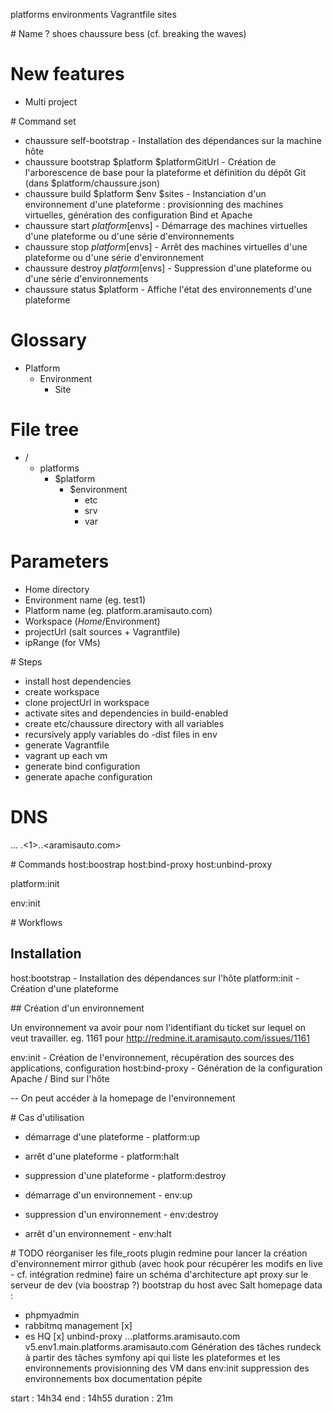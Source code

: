 platforms
    <platform>
        environments
            <environment>
                Vagrantfile
                sites

# Name ?
shoes
chaussure
bess (cf. breaking the waves)

# New features
- Multi project

# Command set
- chaussure self-bootstrap                           - Installation des dépendances sur la machine hôte
- chaussure bootstrap $platform $platformGitUrl      - Création de l'arborescence de base pour la plateforme et définition du dépôt Git (dans $platform/chaussure.json)
- chaussure build $platform $env $sites              - Instanciation d'un environnement d'une plateforme : provisionning des machines virtuelles, génération des configuration Bind et Apache
- chaussure start $platform [$envs]                  - Démarrage des machines virtuelles d'une plateforme ou d'une série d'environnements
- chaussure stop $platform [$envs]                   - Arrêt des machines virtuelles d'une plateforme ou d'une série d'environnement
- chaussure destroy $platform [$envs]                - Suppression d'une plateforme ou d'une série d'environnements
- chaussure status $platform                         - Affiche l'état des environnements d'une plateforme

# Glossary
- Platform
    - Environment
        - Site

# File tree
- /
    - platforms
        - $platform
            - $environment
                - etc
                - srv
                - var

# Parameters
- Home directory
- Environment name (eg. test1)
- Platform name (eg. platform.aramisauto.com)
- Workspace ($Home/$Environment)
- projectUrl (salt sources + Vagrantfile)
- ipRange (for VMs)

# Steps
- install host dependencies
- create workspace
- clone projectUrl in workspace
- activate sites and dependencies in build-enabled
- create etc/chaussure directory with all variables
- recursively apply variables do -dist files in env
- generate Vagrantfile
- vagrant up each vm
- generate bind configuration
- generate apache configuration

# DNS
<site>.<environment>.<platform>.<domain>
<v5>.<1>.<paas>.<aramisauto.com>

# Commands
host:boostrap
host:bind-proxy <platform> <environment>
host:unbind-proxy <platform> <environment>

platform:init

env:init

# Workflows

## Installation

host:bootstrap - Installation des dépendances sur l'hôte
platform:init - Création d'une plateforme

## Création d'un environnement

Un environnement va avoir pour nom l'identifiant du ticket sur lequel on veut travailler. eg. 1161 pour http://redmine.it.aramisauto.com/issues/1161

env:init - Création de l'environnement, récupération des sources des applications, configuration
host:bind-proxy - Génération de la configuration Apache / Bind sur l'hôte

-- On peut accéder à la homepage de l'environnement

# Cas d'utilisation
* démarrage d'une plateforme     - platform:up
* arrêt d'une plateforme         - platform:halt
* suppression d'une plateforme   - platform:destroy

* démarrage d'un environnement   - env:up
* suppression d'un environnement - env:destroy
* arrêt d'un environnement       - env:halt

# TODO
réorganiser les file_roots
plugin redmine pour lancer la création d'environnement
mirror github (avec hook pour récupérer les modifs en live - cf. intégration redmine)
faire un schéma d'architecture
apt proxy sur le serveur de dev (via boostrap ?)
bootstrap du host avec Salt
homepage data :
 * phpmyadmin
 * rabbitmq management [x]
 * es HQ [x]
unbind-proxy
<site>.<env>.<platform>.platforms.aramisauto.com
    v5.env1.main.platforms.aramisauto.com
Génération des tâches rundeck à partir des tâches symfony
api qui liste les plateformes et les environnements
provisionning des VM dans env:init
suppression des environnements
box
documentation pépite


start    : 14h34
end      : 14h55
duration : 21m
